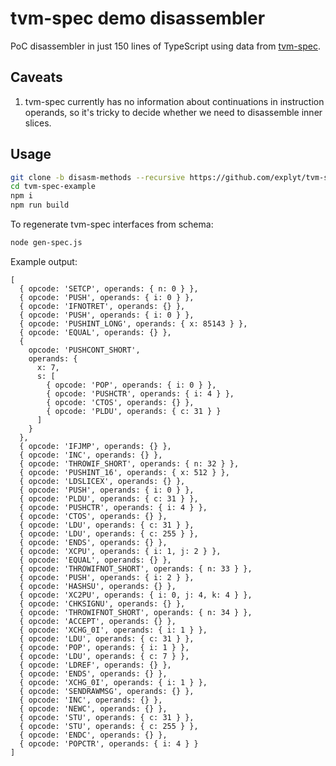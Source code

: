 # tvm-spec demo disassembler
PoC disassembler in just 150 lines of TypeScript using data from [tvm-spec](https://github.com/hacker-volodya/tvm-spec).

## Caveats
1. tvm-spec currently has no information about continuations in instruction operands, so it's tricky to decide whether we need to disassemble inner slices.

## Usage
```bash
git clone -b disasm-methods --recursive https://github.com/explyt/tvm-spec-example
cd tvm-spec-example
npm i
npm run build
```

To regenerate tvm-spec interfaces from schema:
```bash
node gen-spec.js
```

Example output:
```
[
  { opcode: 'SETCP', operands: { n: 0 } },
  { opcode: 'PUSH', operands: { i: 0 } },
  { opcode: 'IFNOTRET', operands: {} },
  { opcode: 'PUSH', operands: { i: 0 } },
  { opcode: 'PUSHINT_LONG', operands: { x: 85143 } },
  { opcode: 'EQUAL', operands: {} },
  {
    opcode: 'PUSHCONT_SHORT',
    operands: {
      x: 7,
      s: [
        { opcode: 'POP', operands: { i: 0 } },
        { opcode: 'PUSHCTR', operands: { i: 4 } },
        { opcode: 'CTOS', operands: {} },
        { opcode: 'PLDU', operands: { c: 31 } }
      ]
    }
  },
  { opcode: 'IFJMP', operands: {} },
  { opcode: 'INC', operands: {} },
  { opcode: 'THROWIF_SHORT', operands: { n: 32 } },
  { opcode: 'PUSHINT_16', operands: { x: 512 } },
  { opcode: 'LDSLICEX', operands: {} },
  { opcode: 'PUSH', operands: { i: 0 } },
  { opcode: 'PLDU', operands: { c: 31 } },
  { opcode: 'PUSHCTR', operands: { i: 4 } },
  { opcode: 'CTOS', operands: {} },
  { opcode: 'LDU', operands: { c: 31 } },
  { opcode: 'LDU', operands: { c: 255 } },
  { opcode: 'ENDS', operands: {} },
  { opcode: 'XCPU', operands: { i: 1, j: 2 } },
  { opcode: 'EQUAL', operands: {} },
  { opcode: 'THROWIFNOT_SHORT', operands: { n: 33 } },
  { opcode: 'PUSH', operands: { i: 2 } },
  { opcode: 'HASHSU', operands: {} },
  { opcode: 'XC2PU', operands: { i: 0, j: 4, k: 4 } },
  { opcode: 'CHKSIGNU', operands: {} },
  { opcode: 'THROWIFNOT_SHORT', operands: { n: 34 } },
  { opcode: 'ACCEPT', operands: {} },
  { opcode: 'XCHG_0I', operands: { i: 1 } },
  { opcode: 'LDU', operands: { c: 31 } },
  { opcode: 'POP', operands: { i: 1 } },
  { opcode: 'LDU', operands: { c: 7 } },
  { opcode: 'LDREF', operands: {} },
  { opcode: 'ENDS', operands: {} },
  { opcode: 'XCHG_0I', operands: { i: 1 } },
  { opcode: 'SENDRAWMSG', operands: {} },
  { opcode: 'INC', operands: {} },
  { opcode: 'NEWC', operands: {} },
  { opcode: 'STU', operands: { c: 31 } },
  { opcode: 'STU', operands: { c: 255 } },
  { opcode: 'ENDC', operands: {} },
  { opcode: 'POPCTR', operands: { i: 4 } }
]
```